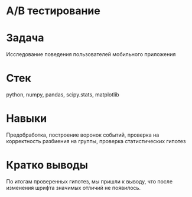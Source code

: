 # A/B тестирование

# Задача
Исследование поведения пользователей мобильного приложения

# Стек
python, numpy, pandas, scipy.stats, matplotlib

# Навыки
Предобработка, построение воронок событий, проверка на корректность разбиения на группы,  проверка статистических гипотез

# Кратко выводы
По итогам проверенных гипотез, мы пришли к выводу, что после изменения шрифта значимых отличий не появилось.


```python

```
